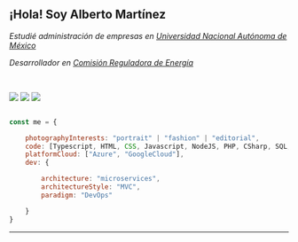 <h2> ¡Hola! Soy Alberto Martínez </h2>


<p><em>Estudié administración de empresas en <a  href="https://www.unam.mx/">Universidad Nacional Autónoma de México</a></em></p>
<p><em>Desarrollador en <a  href="https://www.gob.mx/cre">Comisión Reguladora de Energía</a></em></p>

<br>

[<img src='https://img.shields.io/badge/Twitter-1DA1F2?style=for-the-badge&logo=twitter&logoColor=white'>](https://twitter.com/albertormenta) [<img src='https://img.shields.io/badge/Instagram-E4405F?style=for-the-badge&logo=instagram&logoColor=white'>](https://www.instagram.com/albertomado/) [<img src='https://img.shields.io/badge/LinkedIn-0077B5?style=for-the-badge&logo=linkedin&logoColor=white'>](https://www.linkedin.com/in/albemartinez/)
  

```javascript

const me = {

    photographyInterests: "portrait" | "fashion" | "editorial",
    code: [Typescript, HTML, CSS, Javascript, NodeJS, PHP, CSharp, SQL, MariaDB, MongoDB],
    platformCloud: ["Azure", "GoogleCloud"],
    dev: {

        architecture: "microservices",
        architectureStyle: "MVC",
        paradigm: "DevOps"

    }
}

```

  

---

